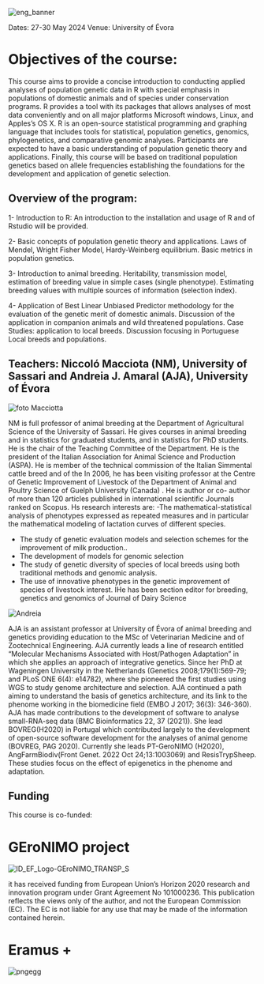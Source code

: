 ![eng_banner](https://github.com/andreiaamaral/RPopGenetics_BLUP/assets/8037971/235dbedc-5efb-404a-8854-0ba82a923d1f)

Dates: 27-30 May 2024
Venue: University of Évora

# Objectives of the course:
 
This course aims to provide a concise introduction to conducting applied analyses of population genetic data in R with special emphasis in populations of domestic animals and of species under conservation programs. R provides a tool with its packages that allows analyses of most data conveniently and on all major platforms Microsoft windows, Linux, and Apples’s OS X. R is an open-source statistical programming and graphing language that includes tools for statistical, population genetics, genomics, phylogenetics, and comparative genomic analyses. Participants are expected to have a basic understanding of population genetic theory and applications. Finally, this course will be based on traditional population genetics based on allele frequencies establishing the foundations for the development and application of genetic selection.


## Overview of the program:

1- Introduction to R: An introduction to the installation and usage of R and of Rstudio will be provided.

2- Basic concepts of population genetic theory and applications. Laws of Mendel, Wright Fisher Model, Hardy-Weinberg equilibrium. Basic metrics in population genetics.

3- Introduction to animal breeding. Heritability, transmission model, estimation of breeding value in simple cases (single phenotype). Estimating breeding values with multiple sources of information (selection index).

4- Application of Best Linear Unbiased Predictor methodology for the evaluation of the genetic merit of domestic animals. Discussion of the application in companion animals and wild threatened populations. Case Studies: application to local breeds. Discussion focusing in Portuguese Local breeds and populations. 

## Teachers: Niccoló Macciota (NM),  University of Sassari and Andreia J. Amaral (AJA), University of Évora

![foto Macciotta](https://github.com/andreiaamaral/RPopGenetics_BLUP/assets/8037971/83bbcd72-c90c-4a41-b4bb-ec6d307cf5e0)

NM is full professor of animal breeding at the Department of Agricultural Science of the University of Sassari. He gives courses in animal breeding and in statistics for graduated students, and in statistics for PhD students. He is the chair of the Teaching Committee of the Department. He is the president of the Italian Association for Animal Science and Production (ASPA). He is member of the technical commission of the Italian Simmental cattle breed and of the In 2006, he has been visiting professor at the Centre of Genetic Improvement of Livestock of the Department of Animal and Poultry Science of Guelph University (Canada) . He is author or co-
author of more than 120 articles published in international scientific Journals ranked on Scopus.
Hs research interests are:
-The mathematical-statistical analysis of phenotypes expressed as repeated measures and in particular the mathematical modeling of lactation curves of different species.
- The study of genetic evaluation models and selection schemes for the improvement of milk production..
- The development of models for genomic selection
- The study of genetic diversity of species of local breeds using both traditional methods and genomic analysis.
- The use of innovative phenotypes in the genetic improvement of species of livestock interest. IHe has been section editor for breeding, genetics and genomics of Journal of Dairy Science

![Andreia](https://github.com/andreiaamaral/RPopGenetics_BLUP/assets/8037971/712ffe0e-8a32-4781-8cfa-440bf0258920)

AJA  is an assistant professor at University of Évora of animal breeding and genetics providing education to the MSc of Veterinarian Medicine and of Zootechnical Engineering.  AJA currently leads a line of research entitled “Molecular Mechanisms Associated with Host/Pathogen Adaptation” in which she applies an approach of integrative genetics. Since her PhD at Wageningen University in the Netherlands (Genetics 2008;179(1):569-79; and PLoS ONE 6(4): e14782), where she pioneered the first studies using WGS to study genome architecture and selection.  AJA continued a path aiming to understand the basis of genetics architecture, and its link to the phenome working in the biomedicine field (EMBO J 2017; 36(3): 346-360). AJA has made contributions to the development of software to analyse small-RNA-seq data (BMC Bioinformatics 22, 37 (2021)). She lead BOVREG(H2020) in Portugal which contributed largely to the development of open-source software development for the analyses of animal genome (BOVREG, PAG 2020). Currently she leads PT-GeroNIMO (H2020), AngFarmBiodiv(Front Genet. 2022 Oct 24;13:1003069) and ResisTrypSheep. These studies focus on the effect of epigenetics in the phenome and adaptation. 

## Funding

This course is co-funded:

# GEroNIMO project

![ID_EF_Logo-GEroNIMO_TRANSP_S](https://github.com/andreiaamaral/RPopGenetics_BLUP/assets/8037971/fceb034f-d762-4d91-a9b9-4f9b5882f857)

it has received funding from European Union’s Horizon 2020 research and innovation program under Grant Agreement No 101000236. This publication reflects the views only of the author, and not the European Commission (EC). The EC is not liable for any use that may be made of the information contained herein.

# Eramus +

![pngegg](https://github.com/andreiaamaral/RPopGenetics_BLUP/assets/8037971/c3d1b27a-b391-4b9a-bb69-94bbd1c4b627)



